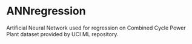 # ANNregression
Artificial Neural Network used for regression on Combined Cycle Power Plant dataset provided by UCI ML repository.
